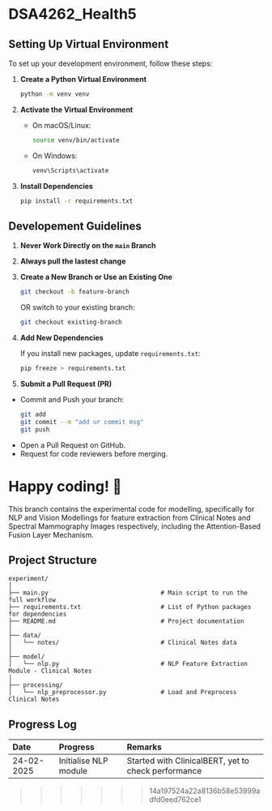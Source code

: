 # DSA4262_Health5


## Setting Up Virtual Environment

To set up your development environment, follow these steps:

1. **Create a Python Virtual Environment**
   ```sh
   python -m venv venv
   ```

2. **Activate the Virtual Environment**
   - On macOS/Linux:
     ```sh
     source venv/bin/activate
     ```
   - On Windows:
     ```sh
     venv\Scripts\activate
     ```

3. **Install Dependencies**
   ```sh
   pip install -r requirements.txt
   ```


## Developement  Guidelines

1. **Never Work Directly on the `main` Branch**

2. **Always pull the lastest change**

3. **Create a New Branch or Use an Existing One**
    ```sh
    git checkout -b feature-branch
    ```

    OR switch to your existing branch:

    ```sh
    git checkout existing-branch
    ```

4. **Add New Dependencies**

    If you install new packages, update `requirements.txt`:
    ```sh
    pip freeze > requirements.txt
    ```

5. **Submit a Pull Request (PR)**
- Commit and Push your branch:
    ```sh
    git add
    git commit --m "add ur commit msg"
    git push
    ```
- Open a Pull Request on GitHub.
- Request for code reviewers before merging.



Happy coding! 🚀
=======
This branch contains the experimental code for modelling, specifically for NLP and Vision Modellings for feature extraction from Clinical Notes and Spectral Mammography Images respectively, including the Attention-Based Fusion Layer Mechanism.

## Project Structure

```
experiment/
│
├── main.py                               # Main script to run the full workflow
├── requirements.txt                      # List of Python packages for dependencies
├── README.md                             # Project documentation
│
├── data/
│   └── notes/                            # Clinical Notes data
│
├── model/
│   └── nlp.py                            # NLP Feature Extraction Module - Clinical Notes
│
├── processing/
│   └── nlp_preprocessor.py               # Load and Preprocess Clinical Notes
```

## Progress Log
| Date       | Progress              | Remarks                              |
|:-----------|:----------------------|:-------------------------------------|
| 24-02-2025 | Initialise NLP module | Started with ClinicalBERT, yet to check performance |

>>>>>>> 14a197524a22a8136b58e53999adfd0eed762ce1
